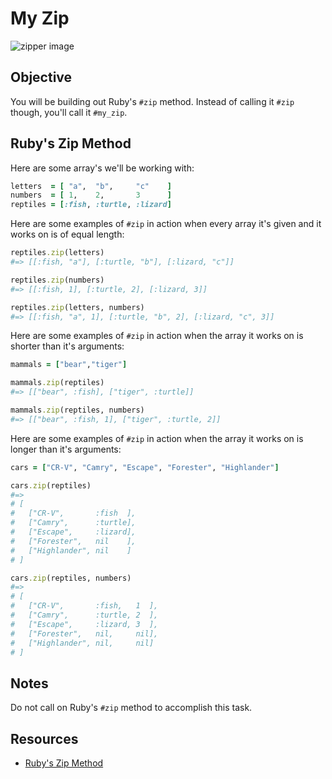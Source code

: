 

# My Zip

![zipper image](https://s3-us-west-2.amazonaws.com/web-dev-readme-photos/cs/zipper.jpg)

## Objective

You will be building out Ruby's `#zip` method. Instead of calling it `#zip` though, you'll call it `#my_zip`. 

## Ruby's Zip Method

Here are some array's we'll be working with:

```ruby
letters  = [ "a",  "b",     "c"    ]
numbers  = [ 1,    2,       3      ]
reptiles = [:fish, :turtle, :lizard]
```

Here are some examples of `#zip` in action when every array it's given and it works on is of equal length:

```ruby
reptiles.zip(letters)
#=> [[:fish, "a"], [:turtle, "b"], [:lizard, "c"]]

reptiles.zip(numbers)
#=> [[:fish, 1], [:turtle, 2], [:lizard, 3]]

reptiles.zip(letters, numbers)
#=> [[:fish, "a", 1], [:turtle, "b", 2], [:lizard, "c", 3]]
```

Here are some examples of `#zip` in action when the array it works on is shorter than it's arguments:

```ruby
mammals = ["bear","tiger"]

mammals.zip(reptiles)
#=> [["bear", :fish], ["tiger", :turtle]]

mammals.zip(reptiles, numbers)
#=> [["bear", :fish, 1], ["tiger", :turtle, 2]]
```

Here are some examples of `#zip` in action when the array it works on is longer than it's arguments:

```ruby
cars = ["CR-V", "Camry", "Escape", "Forester", "Highlander"]

cars.zip(reptiles)
#=>  
# [
#   ["CR-V",       :fish  ], 
#   ["Camry",      :turtle], 
#   ["Escape",     :lizard], 
#   ["Forester",   nil    ], 
#   ["Highlander", nil    ]
# ]

cars.zip(reptiles, numbers)
#=> 
# [
#   ["CR-V",       :fish,   1  ], 
#   ["Camry",      :turtle, 2  ], 
#   ["Escape",     :lizard, 3  ], 
#   ["Forester",   nil,     nil], 
#   ["Highlander", nil,     nil]
# ]
```

## Notes

Do not call on Ruby's `#zip` method to accomplish this task.

## Resources

* [Ruby's Zip Method](http://ruby-doc.org/core-2.2.0/Array.html#method-i-zip)
